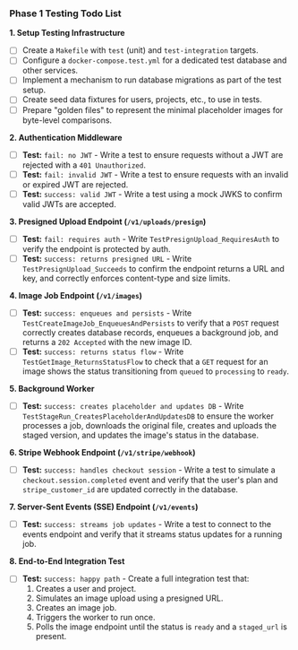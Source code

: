 ### Phase 1 Testing Todo List

**1. Setup Testing Infrastructure**
- [ ] Create a `Makefile` with `test` (unit) and `test-integration` targets.
- [ ] Configure a `docker-compose.test.yml` for a dedicated test database and other services.
- [ ] Implement a mechanism to run database migrations as part of the test setup.
- [ ] Create seed data fixtures for users, projects, etc., to use in tests.
- [ ] Prepare "golden files" to represent the minimal placeholder images for byte-level comparisons.

**2. Authentication Middleware**
- [ ] **Test:** `fail: no JWT` - Write a test to ensure requests without a JWT are rejected with a `401 Unauthorized`.
- [ ] **Test:** `fail: invalid JWT` - Write a test to ensure requests with an invalid or expired JWT are rejected.
- [ ] **Test:** `success: valid JWT` - Write a test using a mock JWKS to confirm valid JWTs are accepted.

**3. Presigned Upload Endpoint (`/v1/uploads/presign`)**
- [ ] **Test:** `fail: requires auth` - Write `TestPresignUpload_RequiresAuth` to verify the endpoint is protected by auth.
- [ ] **Test:** `success: returns presigned URL` - Write `TestPresignUpload_Succeeds` to confirm the endpoint returns a URL and key, and correctly enforces content-type and size limits.

**4. Image Job Endpoint (`/v1/images`)**
- [ ] **Test:** `success: enqueues and persists` - Write `TestCreateImageJob_EnqueuesAndPersists` to verify that a `POST` request correctly creates database records, enqueues a background job, and returns a `202 Accepted` with the new image ID.
- [ ] **Test:** `success: returns status flow` - Write `TestGetImage_ReturnsStatusFlow` to check that a `GET` request for an image shows the status transitioning from `queued` to `processing` to `ready`.

**5. Background Worker**
- [ ] **Test:** `success: creates placeholder and updates DB` - Write `TestStageRun_CreatesPlaceholderAndUpdatesDB` to ensure the worker processes a job, downloads the original file, creates and uploads the staged version, and updates the image's status in the database.

**6. Stripe Webhook Endpoint (`/v1/stripe/webhook`)**
- [ ] **Test:** `success: handles checkout session` - Write a test to simulate a `checkout.session.completed` event and verify that the user's plan and `stripe_customer_id` are updated correctly in the database.

**7. Server-Sent Events (SSE) Endpoint (`/v1/events`)**
- [ ] **Test:** `success: streams job updates` - Write a test to connect to the events endpoint and verify that it streams status updates for a running job.

**8. End-to-End Integration Test**
- [ ] **Test:** `success: happy path` - Create a full integration test that:
    1. Creates a user and project.
    2. Simulates an image upload using a presigned URL.
    3. Creates an image job.
    4. Triggers the worker to run once.
    5. Polls the image endpoint until the status is `ready` and a `staged_url` is present.
